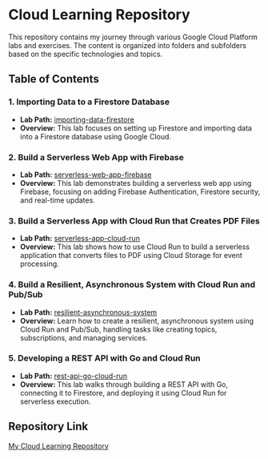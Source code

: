 # Cloud Learning Repository

This repository contains my journey through various Google Cloud Platform labs and exercises. The content is organized into folders and subfolders based on the specific technologies and topics.

## Table of Contents

### 1. Importing Data to a Firestore Database
   - **Lab Path:** [importing-data-firestore](./firestore/importing-data-firestore)
   - **Overview:** This lab focuses on setting up Firestore and importing data into a Firestore database using Google Cloud.

### 2. Build a Serverless Web App with Firebase
   - **Lab Path:** [serverless-web-app-firebase](./firebase/serverless-web-app-firebase)
   - **Overview:** This lab demonstrates building a serverless web app using Firebase, focusing on adding Firebase Authentication, Firestore security, and real-time updates.

### 3. Build a Serverless App with Cloud Run that Creates PDF Files
   - **Lab Path:** [serverless-app-cloud-run](./cloud-run/serverless-app-cloud-run)
   - **Overview:** This lab shows how to use Cloud Run to build a serverless application that converts files to PDF using Cloud Storage for event processing.

### 4. Build a Resilient, Asynchronous System with Cloud Run and Pub/Sub
   - **Lab Path:** [resilient-asynchronous-system](./pubsub/resilient-asynchronous-system)
   - **Overview:** Learn how to create a resilient, asynchronous system using Cloud Run and Pub/Sub, handling tasks like creating topics, subscriptions, and managing services.

### 5. Developing a REST API with Go and Cloud Run
   - **Lab Path:** [rest-api-go-cloud-run](./cloud-run/rest-api-go-cloud-run)
   - **Overview:** This lab walks through building a REST API with Go, connecting it to Firestore, and deploying it using Cloud Run for serverless execution.

## Repository Link
[My Cloud Learning Repository](https://github.com/anurag629/cloud-learning)

